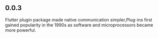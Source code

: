 ## 0.0.3
Flutter plugin package made native communication simpler,Plug-ins first gained popularity in the 1990s as software and microprocessors became more powerful.
